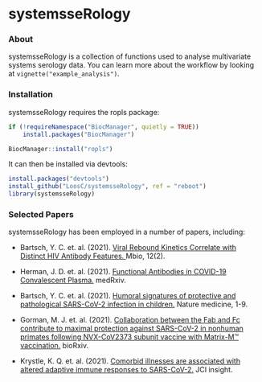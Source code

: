 # systemsseRology

### About
systemsseRology is a collection of functions used to analyse multivariate systems serology data. You can learn more about the workflow by looking at `vignette("example_analysis")`.

### Installation
systemsseRology requires the  ropls package:
``` r
if (!requireNamespace("BiocManager", quietly = TRUE))
    install.packages("BiocManager")

BiocManager::install("ropls")
```
It can then be installed via devtools:
``` r
install.packages("devtools")
install_github("LoosC/systemsseRology", ref = "reboot")
library(systemsseRology)
```

### Selected Papers
systemsseRology has been employed in a number of papers, including:
* Bartsch, Y. C. et. al. (2021). [Viral Rebound Kinetics Correlate with Distinct HIV Antibody Features. ](https://mbio.asm.org/content/12/2/e00170-21.abstract) Mbio, 12(2).

* Herman, J. D. et. al. (2021). [Functional Antibodies in COVID-19 Convalescent Plasma.]( https://www.medrxiv.org/content/10.1101/2021.03.08.21253157v1) medRxiv.

* Bartsch, Y. C. et. al. (2021). [Humoral signatures of protective and pathological SARS-CoV-2 infection in children.](https://www.nature.com/articles/s41591-021-01263-3) Nature medicine, 1-9.

* Gorman, M. J. et. al. (2021). [Collaboration between the Fab and Fc contribute to maximal protection against SARS-CoV-2 in nonhuman primates following NVX-CoV2373 subunit vaccine with Matrix-M™ vaccination.](https://www.biorxiv.org/content/10.1101/2021.02.05.429759v1.abstract) bioRxiv.

* Krystle, K. Q. et. al. (2021). [Comorbid illnesses are associated with altered adaptive immune responses to SARS-CoV-2.](https://insight.jci.org/articles/view/146242) JCI insight.

